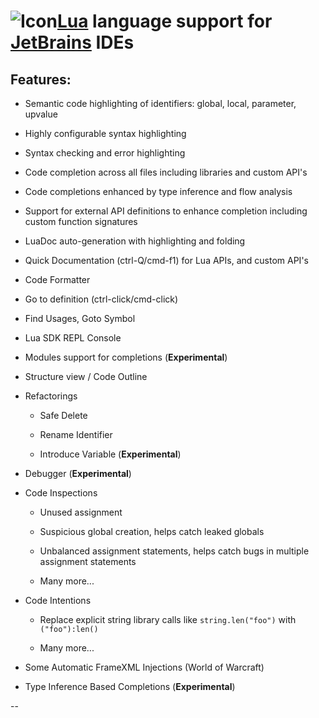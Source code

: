 # ![Icon][2][Lua][1] language support for [JetBrains][3] IDEs

## Features:


 * Semantic code highlighting of identifiers: global, local, parameter, upvalue
 * Highly configurable syntax highlighting
 * Syntax checking and error highlighting
 * Code completion across all files including libraries and custom API's
 * Code completions enhanced by type inference and flow analysis
 * Support for external API definitions to enhance completion including custom function signatures
 * LuaDoc auto-generation with highlighting and folding
 * Quick Documentation (ctrl-Q/cmd-f1) for Lua APIs, and custom API's
 * Code Formatter
 * Go to definition (ctrl-click/cmd-click)
 * Find Usages, Goto Symbol
 * Lua SDK REPL Console
 * Modules support for completions (**Experimental**)
 * Structure view / Code Outline
 * Refactorings
    * Safe Delete
    * Rename Identifier
    * Introduce Variable (**Experimental**)
 * Debugger (**Experimental**)
 * Code Inspections
    * Unused assignment
    * Suspicious global creation, helps catch leaked globals
    * Unbalanced assignment statements, helps catch bugs in multiple assignment statements
    * Many more...
 * Code Intentions
    * Replace explicit string library calls like `string.len("foo")` with `("foo"):len()`
    * Many more...
 * Some Automatic FrameXML Injections (World of Warcraft)
 * Type Inference Based Completions (**Experimental**)

--

 [1]: http://lua.org/
 [2]: http://www.lua.org/images/logo.gif
 [3]: http://www.jetbrains.com/